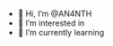 - 👋 Hi, I’m @AN4NTH
- 👀 I’m interested in 
- 🌱 I’m currently learning 

<!---
AN4NTH/AN4NTH is a ✨ special ✨ repository because its `README.md` (this file) appears on your GitHub profile.
You can click the Preview link to take a look at your changes.
--->
